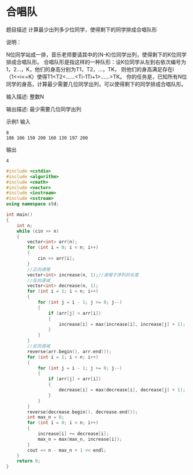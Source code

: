 # 合唱队
题目描述
计算最少出列多少位同学，使得剩下的同学排成合唱队形

说明：

N位同学站成一排，音乐老师要请其中的(N-K)位同学出列，使得剩下的K位同学排成合唱队形。 
合唱队形是指这样的一种队形：设K位同学从左到右依次编号为1，2…，K，他们的身高分别为T1，T2，…，TK，   则他们的身高满足存在i（1<=i<=K）使得T1<T2<......<Ti-1<Ti>Ti+1>......>TK。 
你的任务是，已知所有N位同学的身高，计算最少需要几位同学出列，可以使得剩下的同学排成合唱队形。 



输入描述:
整数N

输出描述:
最少需要几位同学出列

示例1
输入
```
8
186 186 150 200 160 130 197 200
```
输出
```
4
```


```c++
#include <cstdio>
#include <algorithm>
#include <cmath>
#include <vector>
#include <iostream>
#include <sstream>
using namespace std;

int main()
{
	int n;
	while (cin >> n)
	{
		vector<int> arr(n);
		for (int i = 0; i < n; i++)
		{
			cin >> arr[i];
		}
		//正向递增
		vector<int> increase(n, 1);//递增子序列的长度
		//反向递减
		vector<int> decrease(n, 1);
		for (int i = 1; i < n; i++)
		{
			for (int j = i - 1; j >= 0; j--)
			{
				if (arr[j] < arr[i])
				{
					increase[i] = max(increase[i], increase[j] + 1);
				}
			}
		}
		//反向递减
		reverse(arr.begin(), arr.end());
		for (int i = 1; i < n; i++)
		{
			for (int j = i - 1; j >= 0; j--)
			{
				if (arr[j] < arr[i])
				{
					decrease[i] = max(decrease[i], decrease[j] + 1);
				}
			}
		}
		reverse(decrease.begin(), decrease.end());
		int max_n = 0;
		for (int i = 0; i < n; i++)
		{
			increase[i] += decrease[i];
			max_n = max(max_n, increase[i]);
		}
		cout << n - max_n + 1 << endl;
	}
	return 0;
}
```